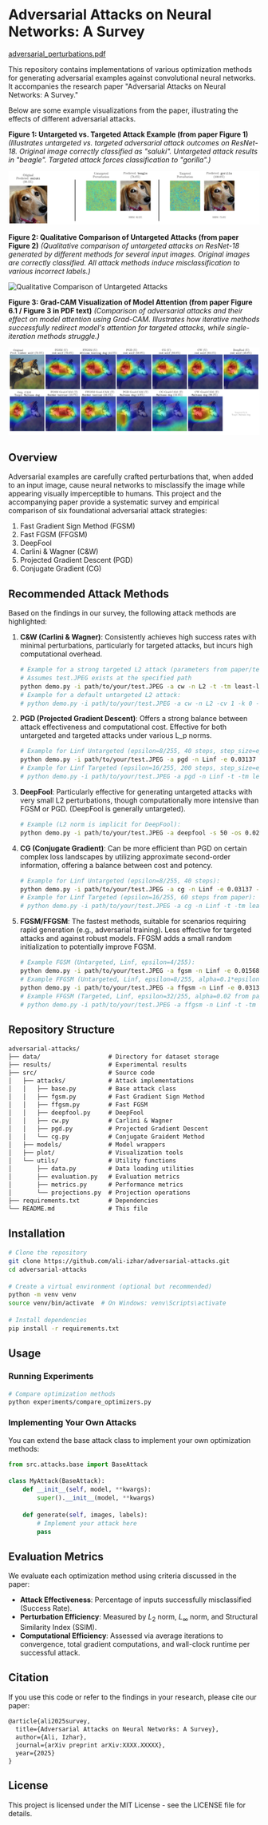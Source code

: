 # Adversarial Attacks on Neural Networks: A Survey

[adversarial_perturbations.pdf](assets/adversarial_perturbations.pdf)

This repository contains implementations of various optimization methods for generating adversarial examples against convolutional neural networks. It accompanies the research paper "Adversarial Attacks on Neural Networks: A Survey."

Below are some example visualizations from the paper, illustrating the effects of different adversarial attacks.

**Figure 1: Untargeted vs. Targeted Attack Example (from paper Figure 1)**
*(Illustrates untargeted vs. targeted adversarial attack outcomes on ResNet-18. Original image correctly classified as "saluki". Untargeted attack results in "beagle". Targeted attack forces classification to "gorilla".)*

![Untargeted vs Targeted Attack Example](assets/attack_comparison.png)

**Figure 2: Qualitative Comparison of Untargeted Attacks (from paper Figure 2)**
*(Qualitative comparison of untargeted attacks on ResNet-18 generated by different methods for several input images. Original images are correctly classified. All attack methods induce misclassification to various incorrect labels.)*

![Qualitative Comparison of Untargeted Attacks](assets/attack_comparison_grid.png)

**Figure 3: Grad-CAM Visualization of Model Attention (from paper Figure 6.1 / Figure 3 in PDF text)**
*(Comparison of adversarial attacks and their effect on model attention using Grad-CAM. Illustrates how iterative methods successfully redirect model's attention for targeted attacks, while single-iteration methods struggle.)*

![Grad-CAM Visualization](assets/attack_attention_grid.png)

## Overview

Adversarial examples are carefully crafted perturbations that, when added to an input image, cause neural networks to misclassify the image while appearing visually imperceptible to humans. This project and the accompanying paper provide a systematic survey and empirical comparison of six foundational adversarial attack strategies:

1. Fast Gradient Sign Method (FGSM)
2. Fast FGSM (FFGSM)
3. DeepFool
4. Carlini & Wagner (C\&W)
5. Projected Gradient Descent (PGD)
6. Conjugate Gradient (CG)

## Recommended Attack Methods

Based on the findings in our survey, the following attack methods are highlighted:

1. **C\&W (Carlini & Wagner)**: Consistently achieves high success rates with minimal perturbations, particularly for targeted attacks, but incurs high computational overhead.
   ```bash
   # Example for a strong targeted L2 attack (parameters from paper/tests):
   # Assumes test.JPEG exists at the specified path
   python demo.py -i path/to/your/test.JPEG -a cw -n L2 -t -tm least-likely -cv 10 -k 5 -s 500 -lr 0.01 -o results/demo_cw_targeted
   # Example for a default untargeted L2 attack:
   # python demo.py -i path/to/your/test.JPEG -a cw -n L2 -cv 1 -k 0 -s 1000 -lr 0.01 -o results/demo_cw_untargeted
   ```

2. **PGD (Projected Gradient Descent)**: Offers a strong balance between attack effectiveness and computational cost. Effective for both untargeted and targeted attacks under various L_p norms.
   ```bash
   # Example for Linf Untargeted (epsilon=8/255, 40 steps, step_size=eps/4):
   python demo.py -i path/to/your/test.JPEG -a pgd -n Linf -e 0.03137 -s 40 -ss 0.00784 -o results/demo_pgd_linf_untargeted
   # Example for Linf Targeted (epsilon=16/255, 200 steps, step_size=eps/10):
   # python demo.py -i path/to/your/test.JPEG -a pgd -n Linf -t -tm least-likely -e 0.06274 -s 200 -ss 0.00627 -o results/demo_pgd_linf_targeted
   ```

3. **DeepFool**: Particularly effective for generating untargeted attacks with very small L2 perturbations, though computationally more intensive than FGSM or PGD. (DeepFool is generally untargeted).
   ```bash
   # Example (L2 norm is implicit for DeepFool):
   python demo.py -i path/to/your/test.JPEG -a deepfool -s 50 -os 0.02 -o results/demo_deepfool
   ```

4. **CG (Conjugate Gradient)**: Can be more efficient than PGD on certain complex loss landscapes by utilizing approximate second-order information, offering a balance between cost and potency.
   ```bash
   # Example for Linf Untargeted (epsilon=8/255, 40 steps):
   python demo.py -i path/to/your/test.JPEG -a cg -n Linf -e 0.03137 -s 40 -al 0.00784 -o results/demo_cg_linf_untargeted
   # Example for Linf Targeted (epsilon=16/255, 60 steps from paper):
   # python demo.py -i path/to/your/test.JPEG -a cg -n Linf -t -tm least-likely -e 0.06274 -s 60 -al 0.00627 -o results/demo_cg_linf_targeted
   ```

5. **FGSM/FFGSM**: The fastest methods, suitable for scenarios requiring rapid generation (e.g., adversarial training). Less effective for targeted attacks and against robust models. FFGSM adds a small random initialization to potentially improve FGSM.
   ```bash
   # Example FGSM (Untargeted, Linf, epsilon=4/255):
   python demo.py -i path/to/your/test.JPEG -a fgsm -n Linf -e 0.01568 -o results/demo_fgsm_linf_untargeted
   # Example FFGSM (Untargeted, Linf, epsilon=8/255, alpha=0.1*epsilon):
   python demo.py -i path/to/your/test.JPEG -a ffgsm -n Linf -e 0.03137 -al 0.00313 -o results/demo_ffgsm_linf_untargeted
   # Example FFGSM (Targeted, Linf, epsilon=32/255, alpha=0.02 from paper):
   # python demo.py -i path/to/your/test.JPEG -a ffgsm -n Linf -t -tm least-likely -e 0.12549 -al 0.02 -o results/demo_ffgsm_linf_targeted
   ```

## Repository Structure

```
adversarial-attacks/
├── data/                   # Directory for dataset storage
├── results/                # Experimental results
├── src/                    # Source code
│   ├── attacks/            # Attack implementations
│   │   ├── base.py         # Base attack class
│   │   ├── fgsm.py         # Fast Gradient Sign Method
│   │   ├── ffgsm.py        # Fast FGSM
│   │   ├── deepfool.py     # DeepFool
│   │   ├── cw.py           # Carlini & Wagner
│   │   ├── pgd.py          # Projected Gradient Descent
│   │   └── cg.py           # Conjugate Graident Method
│   ├── models/             # Model wrappers
│   ├── plot/               # Visualization tools
│   └── utils/              # Utility functions
│       ├── data.py         # Data loading utilities
│       ├── evaluation.py   # Evaluation metrics
│       ├── metrics.py      # Performance metrics
│       └── projections.py  # Projection operations
├── requirements.txt        # Dependencies
└── README.md               # This file
```

## Installation

```bash
# Clone the repository
git clone https://github.com/ali-izhar/adversarial-attacks.git
cd adversarial-attacks

# Create a virtual environment (optional but recommended)
python -m venv venv
source venv/bin/activate  # On Windows: venv\Scripts\activate

# Install dependencies
pip install -r requirements.txt
```

## Usage

### Running Experiments

```bash
# Compare optimization methods
python experiments/compare_optimizers.py
```

### Implementing Your Own Attacks

You can extend the base attack class to implement your own optimization methods:

```python
from src.attacks.base import BaseAttack

class MyAttack(BaseAttack):
    def __init__(self, model, **kwargs):
        super().__init__(model, **kwargs)
        
    def generate(self, images, labels):
        # Implement your attack here
        pass
```

## Evaluation Metrics

We evaluate each optimization method using criteria discussed in the paper:

- **Attack Effectiveness**: Percentage of inputs successfully misclassified (Success Rate).
- **Perturbation Efficiency**: Measured by $L_2$ norm, $L_\infty$ norm, and Structural Similarity Index (SSIM).
- **Computational Efficiency**: Assessed via average iterations to convergence, total gradient computations, and wall-clock runtime per successful attack.

## Citation

If you use this code or refer to the findings in your research, please cite our paper:

```
@article{ali2025survey,
  title={Adversarial Attacks on Neural Networks: A Survey},
  author={Ali, Izhar},
  journal={arXiv preprint arXiv:XXXX.XXXXX},
  year={2025}
}
```

## License

This project is licensed under the MIT License - see the LICENSE file for details.
